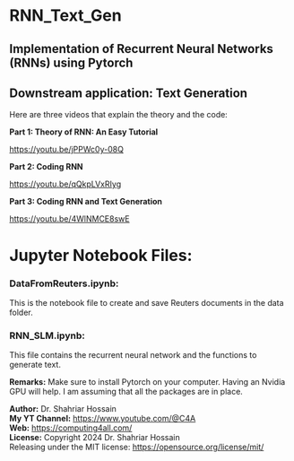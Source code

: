 # RNN_Text_Gen
## Implementation of Recurrent Neural Networks (RNNs) using Pytorch
## Downstream application: Text Generation

Here are three videos that explain the theory and the code:

**Part 1: Theory of RNN: An Easy Tutorial**

https://youtu.be/jPPWc0y-08Q

**Part 2: Coding RNN**

https://youtu.be/qQkpLVxRIyg

**Part 3: Coding RNN and Text Generation**

https://youtu.be/4WlNMCE8swE

# Jupyter Notebook Files:
### DataFromReuters.ipynb:

This is the notebook file to create and save Reuters documents in the data folder.

### RNN_SLM.ipynb:

This file contains the recurrent neural network and the functions to generate text.

**Remarks:**
Make sure to install Pytorch on your computer. Having an Nvidia GPU will help. I am assuming that all the packages are in place.

**Author:** Dr. Shahriar Hossain <br>
**My YT Channel:** https://www.youtube.com/@C4A <br>
**Web:** https://computing4all.com/ <br>
**License:** Copyright 2024 Dr. Shahriar Hossain <br>
Releasing under the MIT license: https://opensource.org/license/mit/ <br>
